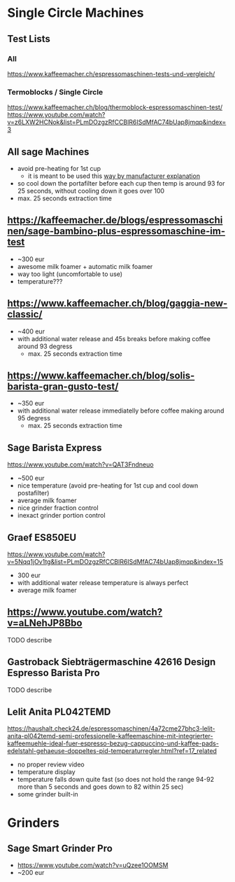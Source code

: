# Single Circle Machines

## Test Lists
### All
https://www.kaffeemacher.ch/espressomaschinen-tests-und-vergleich/

### Termoblocks / Single Circle
https://www.kaffeemacher.ch/blog/thermoblock-espressomaschinen-test/
https://www.youtube.com/watch?v=z6LXW2HCNok&list=PLmDOzgzRfCCBlR6ISdMfAC74bUap8jmqp&index=3

## All sage Machines
- avoid pre-heating for 1st cup 
  - it is meant to be used this [way by manufacturer explanation](https://www.youtube.com/watch?v=PUKBZVymQBs)
- so cool down the portafilter before each cup then temp is around 93 for 25 seconds, without cooling down it goes over 100
- max. 25 seconds extraction time

## https://kaffeemacher.de/blogs/espressomaschinen/sage-bambino-plus-espressomaschine-im-test
- ~300 eur
- awesome milk foamer + automatic milk foamer
- way too light (uncomfortable to use)
- temperature???

## https://www.kaffeemacher.ch/blog/gaggia-new-classic/
- ~400 eur
- with additional water release and 45s breaks before making coffee around 93 degress
  - max. 25 seconds extraction time

## https://www.kaffeemacher.ch/blog/solis-barista-gran-gusto-test/
- ~350 eur
- with additional water release immediatelly before coffee making around 95 degress
  - max. 25 seconds extraction time

## Sage Barista Express
https://www.youtube.com/watch?v=QAT3Fndneuo
- ~500 eur
- nice temperature (avoid pre-heating for 1st cup and cool down postafilter)
- average milk foamer
- nice grinder fraction control
- inexact grinder portion control

## Graef ES850EU 
https://www.youtube.com/watch?v=5Nqq1jOv1tg&list=PLmDOzgzRfCCBlR6ISdMfAC74bUap8jmqp&index=15
- 300 eur
- with additional water release temperature is always perfect
- average milk foamer

## https://www.youtube.com/watch?v=aLNehJP8Bbo
TODO describe

## Gastroback Siebträgermaschine 42616 Design Espresso Barista Pro
TODO describe

## Lelit Anita PL042TEMD
https://haushalt.check24.de/espressomaschinen/4a72cme27bhc3-lelit-anita-pl042temd-semi-professionelle-kaffeemaschine-mit-integrierter-kaffeemuehle-ideal-fuer-espresso-bezug-cappuccino-und-kaffee-pads-edelstahl-gehaeuse-doppeltes-pid-temperaturregler.html?ref=17_related
- no proper review video
- temperature display
- temperature falls down quite fast (so does not hold the range 94-92 more than 5 seconds and goes down to 82 within 25 sec)
- some grinder built-in

# Grinders

## Sage Smart Grinder Pro
- https://www.youtube.com/watch?v=uQzee1OOMSM
- ~200 eur
